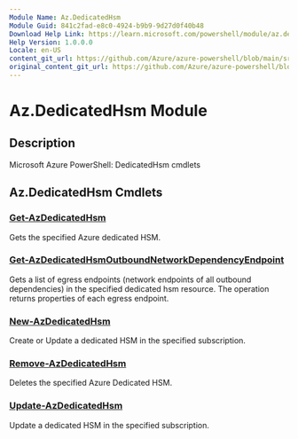 ```yaml
---
Module Name: Az.DedicatedHsm
Module Guid: 841c2fad-e8c0-4924-b9b9-9d27d0f40b48
Download Help Link: https://learn.microsoft.com/powershell/module/az.dedicatedhsm
Help Version: 1.0.0.0
Locale: en-US
content_git_url: https://github.com/Azure/azure-powershell/blob/main/src/DedicatedHsm/help/Az.DedicatedHsm.md
original_content_git_url: https://github.com/Azure/azure-powershell/blob/main/src/DedicatedHsm/help/Az.DedicatedHsm.md
---
```


# Az.DedicatedHsm Module
## Description
Microsoft Azure PowerShell: DedicatedHsm cmdlets

## Az.DedicatedHsm Cmdlets
### [Get-AzDedicatedHsm](Get-AzDedicatedHsm.md)
Gets the specified Azure dedicated HSM.

### [Get-AzDedicatedHsmOutboundNetworkDependencyEndpoint](Get-AzDedicatedHsmOutboundNetworkDependencyEndpoint.md)
Gets a list of egress endpoints (network endpoints of all outbound dependencies) in the specified dedicated hsm resource.
The operation returns properties of each egress endpoint.

### [New-AzDedicatedHsm](New-AzDedicatedHsm.md)
Create or Update a dedicated HSM in the specified subscription.

### [Remove-AzDedicatedHsm](Remove-AzDedicatedHsm.md)
Deletes the specified Azure Dedicated HSM.

### [Update-AzDedicatedHsm](Update-AzDedicatedHsm.md)
Update a dedicated HSM in the specified subscription.

